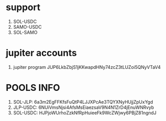 # support 
1. SOL-USDC
2. SAMO-USDC
3. SOL-SAMO

# jupiter accounts
1. jupiter program JUP6LkbZbjS1jKKwapdHNy74zcZ3tLUZoi5QNyVTaV4

# POOLS INFO
1. SOL-JLP: 6a3m2EgFFKfsFuQtP4LJJXPcAe3TQYXNyHUjjZpUxYgd
2. JLP-USDC: 6NUiVmsNjsi4AfsMsEiaezsaV9N4N1ZrD4jEnuWNRvyb
3. SOL-USDC: HJPjoWUrhoZzkNfRpHuieeFk9WcZWjwy6PBjZ81ngndJ